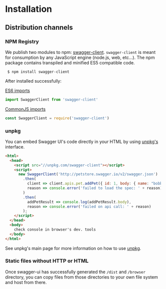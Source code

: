 # Installation

## Distribution channels

### NPM Registry

We publish two modules to npm: [swagger-client](https://www.npmjs.com/package/swagger-client).
`swagger-client` is meant for consumption by any JavaScript engine (node.js, web, etc...).
The npm package contains transpiled and minified ES5 compatible code.

```shell script
 $ npm install swagger-client
``` 

After installed successfully:

[ES6 imports](https://developer.mozilla.org/en-US/docs/Web/JavaScript/Reference/Statements/import)
```js
import SwaggerClient from 'swagger-client'
```

[CommonJS imports](https://en.wikipedia.org/wiki/CommonJS)
```js
const SwaggerClient = require('swagger-client')
```

### unpkg

You can embed Swagger UI's code directly in your HTML by using [unpkg's](https://unpkg.com/) interface.

```html
<html>
  <head>
    <script src="//unpkg.com/swagger-client"></script>
    <script>
      new SwaggerClient('http://petstore.swagger.io/v2/swagger.json')
        .then(
          client => client.apis.pet.addPet({ id: 1, body: { name: "bobby" } }),
          reason => console.error('failed to load the spec: ' + reason)
        )
        .then(
          addPetResult => console.log(addPetResult.body),
          reason => console.error('failed on api call: ' + reason)
        );
    </script>
  </head>
  <body>
    check console in browser's dev. tools
  </body>
</html>
```

See unpkg's main page for more information on how to use [unpkg](https://unpkg.com/).

### Static files without HTTP or HTML

Once swagger-ui has successfully generated the `/dist` and `/browser` directory, 
you can copy files from those directories to your own file system and host from there.
